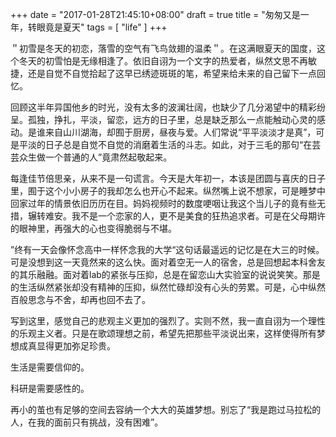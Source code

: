 +++
date = "2017-01-28T21:45:10+08:00"
draft = true
title = "匆匆又是一年，转眼竟是夏天"
tags = [ "life" ]
+++

＂初雪是冬天的初恋，落雪的空气有飞鸟敛翅的温柔＂。在这满眼夏天的国度，这个冬天的初雪怕是无缘相逢了。依旧自诩为一个文字的热爱者，纵然文思不再敏捷，还是自觉不自觉拾起了这早已绣迹斑斑的笔，希望来给未来的自己留下一点回忆。

<!--more-->

回顾这半年异国他乡的时光，没有太多的波澜壮阔，也缺少了几分渴望中的精彩纷呈。孤独，挣扎，平淡，留恋，远方的日子里，总是缺乏那么一点能触动心灵的感动。是谁来自山川湖海，却囿于厨房，昼夜与爱。人们常说“平平淡淡才是真”，可是平淡的日子总是自觉不自觉的消磨着生活的斗志。如此，对于三毛的那句“在芸芸众生做一个普通的人”竟肃然起敬起来。

每逢佳节倍思亲，从来不是一句谎言。今天是大年初一，本该是团圆与喜庆的日子里，囿于这个小小房子的我却怎么也开心不起来。纵然嘴上说不想家，可是睡梦中回家过年的情景依旧历历在目。妈妈视频时的数度哽咽让我这个当儿子的竟有些无措，辗转难安。我不是一个恋家的人，更不是美食的狂热追求者。可是在父母期许的眼神里，再强大的心也变得脆弱与不堪。

”终有一天会像怀念高中一样怀念我的大学“这句话最遥远的记忆是在大三的时候。可是没想到这一天竟然来的这么快。面对着空无一人的宿舍，总是回想起本科舍友的其乐融融。面对着lab的紧张与压抑，总是在留恋山大实验室的说说笑笑。那是的生活纵然紧张却没有精神的压抑，纵然忙碌却没有心头的劳累。可是，心中纵然百般思念与不舍，却再也回不去了。

写到这里，感觉自己的悲观主义更加的强烈了。实则不然，我一直自诩为一个理性的乐观主义者。只是在歌颂理想之前，希望先把那些平淡说出来，这样使得所有梦想成真显得更加弥足珍贵。

生活是需要信仰的。

科研是需要感性的。

再小的茧也有足够的空间去容纳一个大大的英雄梦想。别忘了“我是跑过马拉松的人，在我的面前只有挑战，没有困难”。
